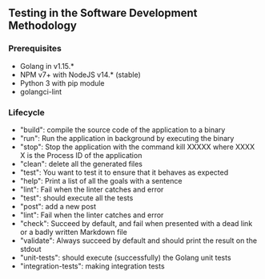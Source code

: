 ## Testing in the Software Development Methodology

### Prerequisites
* Golang in v1.15.*
* NPM v7+ with NodeJS v14.* (stable)
* Python 3 with pip module
* golangci-lint

### Lifecycle
* "build": compile the source code of the application to a binary
* "run": Run the application in background by executing the binary
* "stop": Stop the application with the command kill XXXXX where XXXX\
X is the Process ID of the application
* "clean": delete all the generated files
* "test": You want to test it to ensure that it behaves as expected
* "help": Print a list of all the goals with a sentence
* "lint": Fail when the linter catches and error
* "test": should execute all the tests
* "post": add a new post
* "lint": Fail when the linter catches and error
* "check": Succeed by default, and fail when presented with a dead link or a badly written Markdown file
* "validate": Always succeed by default and should print the result on the stdout
* "unit-tests": should execute (successfully) the Golang unit tests
* "integration-tests": making integration tests